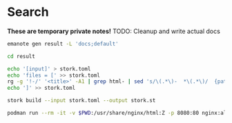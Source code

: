# Search

**These are temporary private notes!** TODO: Cleanup and write actual docs

```bash
emanote gen result -L 'docs;default'

cd result

echo '[input]' > stork.toml
echo 'files = [' >> stork.toml
rg -g '!-/' '<title>' -A1 | grep html- | sed 's/\(.*\)-  *\(.*\)/  {path = "\1", url="\1", title = "\2"},/' >> stork.toml
echo ']' >> stork.toml

stork build --input stork.toml --output stork.st

podman run --rm -it -v $PWD:/usr/share/nginx/html:Z -p 8080:80 nginx:alpine
```
